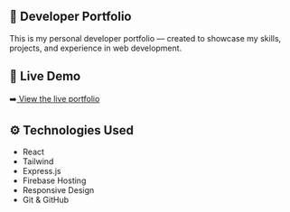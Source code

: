 ## 💼 Developer Portfolio
This is my personal developer portfolio — created to showcase my skills, projects, and experience in web development.

## 🔗 Live Demo
➡️<a href="https://danielkrastev-portfolio.web.app/"> View the live portfolio </a>

## ⚙️ Technologies Used
- React
- Tailwind
- Express.js
- Firebase Hosting
- Responsive Design
- Git & GitHub

